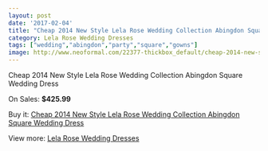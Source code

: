 ```yaml
---
layout: post
date: '2017-02-04'
title: "Cheap 2014 New Style Lela Rose Wedding Collection Abingdon Square Wedding Dress"
category: Lela Rose Wedding Dresses
tags: ["wedding","abingdon","party","square","gowns"]
image: http://www.neoformal.com/22377-thickbox_default/cheap-2014-new-style-lela-rose-wedding-collection-abingdon-square-wedding-dress.jpg
---
```

Cheap 2014 New Style Lela Rose Wedding Collection Abingdon Square Wedding Dress

On Sales: **$425.99**
<a href="https://www.neoformal.com/en/lela-rose-wedding-dresses-2014/7411-cheap-2014-new-style-lela-rose-wedding-collection-abingdon-square-wedding-dress.html"><amp-img layout="responsive" width="600" height="600" src="//www.neoformal.com/22377-thickbox_default/cheap-2014-new-style-lela-rose-wedding-collection-abingdon-square-wedding-dress.jpg" alt="Cheap 2014 New Style Lela Rose Wedding Collection Abingdon Square Wedding Dress 0" /></a>
<a href="https://www.neoformal.com/en/lela-rose-wedding-dresses-2014/7411-cheap-2014-new-style-lela-rose-wedding-collection-abingdon-square-wedding-dress.html"><amp-img layout="responsive" width="600" height="600" src="//www.neoformal.com/22378-thickbox_default/cheap-2014-new-style-lela-rose-wedding-collection-abingdon-square-wedding-dress.jpg" alt="Cheap 2014 New Style Lela Rose Wedding Collection Abingdon Square Wedding Dress 1" /></a>

Buy it: [Cheap 2014 New Style Lela Rose Wedding Collection Abingdon Square Wedding Dress](https://www.neoformal.com/en/lela-rose-wedding-dresses-2014/7411-cheap-2014-new-style-lela-rose-wedding-collection-abingdon-square-wedding-dress.html "Cheap 2014 New Style Lela Rose Wedding Collection Abingdon Square Wedding Dress")

View more: [Lela Rose Wedding Dresses](https://www.neoformal.com/en/120-lela-rose-wedding-dresses-2014 "Lela Rose Wedding Dresses")